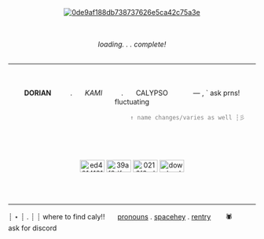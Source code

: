 <div id="header" align="center">
<a href="https://imgbb.com/"><img src="https://i.ibb.co/p3Sxs9g/0de9af188db738737626e5ca42c75a3e.jpg" alt="0de9af188db738737626e5ca42c75a3e" border="0"></a>
</div>
<br/><br/>
<p align="center">
  <i>loading. . . complete!</i>
  </br></br> </p>
  
  ---

  <p align="center">
  </br></br>
  <b>DORIAN</B>ㅤㅤㅤ.ㅤㅤ<i>KAMI</i>ㅤㅤㅤ.ㅤㅤCALYPSOㅤㅤㅤㅤ— , ` ask prns! fluctuating
  </p>
<p align="right">
<code style="color : grey"> ↑ name changes/varies as well ┆彡ㅤㅤ</code>
</p>
</br></br></br>
<p align="center">
    <a href="https://imgbb.com/"><img src="https://i.ibb.co/YthmTRs/ed401413113672dae48c539d7f1b6dea.jpg" alt="ed401413113672dae48c539d7f1b6dea" border="0" width=50 height=25></a>
    <a href="https://imgbb.com/"><img src="https://i.ibb.co/TKSqmYK/39af0dfcc76d1b6d16dcb506be2af542.jpg" alt="39af0dfcc76d1b6d16dcb506be2af542" border="0" width=50 height=25></a>
    <a href="https://imgbb.com/"><img src="https://i.ibb.co/54NCVT0/0216f6cd37b6d24022d3816661944a8c.jpg" alt="0216f6cd37b6d24022d3816661944a8c" border="0" width=50 height=25></a>
    <a href="https://imgbb.com/"><img src="https://i.ibb.co/p0kcC9V/download.png" alt="download" border="0" width=50 height=25></a>
</p>
</br></br>

---

┊ ⋆ ┊ . ┊ ┊ where to find caly!!ㅤㅤ[pronouns](https://pronouns.page/@c4ly) . [spacehey](https://spacehey.com/kenkojii) . [rentry](https://rentry.co/sugetos) ㅤㅤ🕷ㅤㅤ ask for discord
